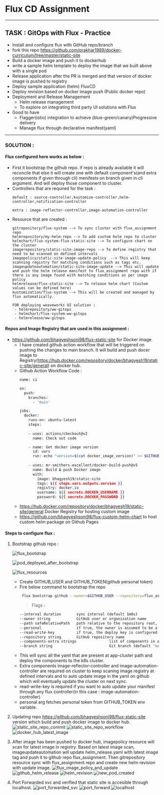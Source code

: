# **Flux CD Assignment**
---
 
 ## **TASK : GitOps with Flux - Practice** 
 
- Install and configure flux with GitHub repo/branch
- fork this repo https://github.com/prakhar1989/docker-curriculum/tree/master/static-site  
- Build a docker image and push it to dockerhub
- write a sample helm template to deploy the image that we built above with a single pod
- Release application after the PR is merged and that version of docker image is pushed to registry
- Deploy sample application (helm)  FluxCD
- Deploy revision based on docker image push (Public docker repo)  
- Deployment and Release Management
  - Helm release management
  - To explore on integrating third party UI solutions with Flux
- Good to have
  - Flagger(istio) integration to achieve (blue-green/canary)Progressive delivery
  - Manage flux through declarative manifest(yaml)

---

### **SOLUTION :**

#### Flux configured here works as below :
  - First it bootstrap the github repo. if repo is already available it will reconcile that else it will create one with default component's(and extra components if given through cli) menifests on branch given in cli argument. And will deploy those component to cluster.
  - Controllers that are required for the task :
    ```
    default : source-controller,kustomize-controller,helm-controller,notification-controller
    
    extra : image-reflector-controller,image-automation-controller
    ```
  - Resource that are created :
    ```
    gitrepository/flux-system --> To sync cluster with flux_assignment repo
    helmrepository/my-helm-repo --> To add custom helm repo to cluster
    helmchart/flux-system-flux-static-site --> To configure chart on the cluster
    imagerepository/static-site-image-repo --> To define registry that need to be scanned on defined intervals
    imagepolicy/static-site-image-update-policy  --> This will keep scanning registry for matching conditions such as tags etc.
    imageupdateautomation/static-site-image-update --> This will update and push the helm release manifest to flux_assignment repo with if there is any image found with matching conditions as per image policy  
    helmrelease/flux-static-site --> To release helm chart (Custom values can be defined here)
    kustomization/flux-system --> This will be created and managed by flux automatically.

    FOR deploying weaveworks UI solution :
     - helmrepository/ww-gitops
     - helmchart/flux-system-ww-gitops
     - helmrelease/ww-gitops
    ```
  
#### Repos and Image Registry that are used in this assignment :
 - https://github.com/bhagyeshsoni98/flux-static-site for Docker image.
   - I have created github action workflow that will be triggered on pushing the changes to main branch. It will build and push docer image to Registry(https://hub.docker.com/repository/docker/bhagyesh19/static-site/general) on docker hub.
   - Github Action Workflow Code :
      ```bash
      name: ci

      on:
        push:
          branches:
            - 'main'

      jobs:
        docker:
          runs-on: ubuntu-latest
          steps:
          
          - uses: actions/checkout@v2
            name: Check out code

          - name: Get docker image version
            id: vars
            run: echo "version=$(cat docker_image_version)" >> $GITHUB_OUTPUT
            
          - uses: mr-smithers-excellent/docker-build-push@v5
            name: Build & push Docker image
            with:
              image: bhagyesh19/static-site
              tags: ${{ steps.vars.outputs.version }}
              registry: docker.io
              username: ${{ secrets.DOCKER_USERNAME }}
              password: ${{ secrets.DOCKER_PASSWORD }}
      ```
    - https://hub.docker.com/repository/docker/bhagyesh19/static-site/general Docker Registry for hosting custom image
    - https://github.com/bhagyeshsoni98/flux-custom-helm-chart to host custom helm package on Github Pages


#### Steps to configure flux :

1. Bootstrap github repo :
   
    ![flux_bootstrap](././media/flux_bootstrap.png)
    
    ![pod_deployed_after_bootstrap](././media/pod_deployed_after_bootstrap.png)

    ![flux_resources](././media/flux_resources.png)

   - Create GITHUB_USER and GITHUB_TOKEN(github personal token)
   - Fire below command to bootstrap the repo
      ```bash
       flux bootstrap github --owner=$GITHUB_USER --repository=flux_assignment --branch=main --path=app-cluster --components-extra 'image-reflector-controller,image-automation-controller' --personal --interval=30s --read-write-key
      ```
      > Flags :
      ```bash
      --interval duration       sync interval (default 1m0s)
      --owner string            GitHub user or organization name
      --path safeRelativePath   path relative to the repository root, when specified the cluster sync will be scoped to this path
      --personal                if true, the owner is assumed to be a GitHub user; otherwise an org
      --read-write-key          if true, the deploy key is configured with read/write permissions
      --repository string       GitHub repository name
      --components-extra strings               list of components in addition to those supplied or defaulted, accepts values such as 'image-reflector-controller,image-automation-controller'
      --branch string                          Git branch (default "main")
      ```
    - This will sync all the yaml that are present at app-cluster path and deploy the components to the k8s cluster.
    - Extra components image-reflector-controller and image-automation-controller are required on cluster to keep scaning image registry at defined intervals and to auto update image in the yaml on github which will eventually update the cluster on next sync.
    - read-write-key is required if you want to auto update your manifest through any flux controller(in this case : image-automation-controller)
    - personal arg fetches personal token from GITHUB_TOKEN env variable.


2. Updating repo https://github.com/bhagyeshsoni98/flux-static-site version which build and push docker image to docker hub.
    ![static_site_repo_commit](./media/static_site_repo_commit.png)
    ![static_site_repo_workflow](./media/static_site_repo_workflow.png)
    ![docker_hub_latest_image](./media/docker_hub_latest_image.png)

3. After image has been pushed to docker hub, imagepolicy resource will scan for latest image in registry. Based on latest image scan, imageupdateautomation will update helm_release.yaml with latest image tag and push it to github repo flux_assignment. Then gitrepository resource sync with flux_assignment repo and create new helm revision with update image.
    ![flux_image_policy_and_update](./media/flux_image_policy_and_update.png)
    ![github_helm_release](./media/github_helm_release.png)
    ![helm_revision](./media/helm_revision.png)
    ![new_pod_created](./media/new_pod_created.png)

4. Port Forwarded svc and verified that static site is accesible through localhost.
    ![port_forwarded_svc](./media/port_forwarded_svc.png)
    ![port_forward](./media/port_forward.png)
    ![localhost](./media/localhost.png)